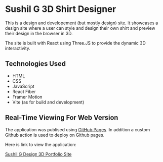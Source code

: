 # Sushil G 3D Shirt Designer

This is a design and developement (but mostly design) site.  It showcases a design site where a user can style and design their own shirt and preview their design in the browser in 3D.

The site is built with React using Three.JS to provide the dynamic 3D interactivity.

## Technologies Used

- HTML
- CSS 
- JavaScript
- React Fiber
- Framer Motion
- Vite (as for build and development)

## Real-Time Viewing For Web Version

The application was publised using [GitHub Pages](https://pages.github.com/). In addition a custom Github action is used to deploy on Github pages.

Here is link to view the application:

[Sushil G Design 3D Portfolio Site](https://susgupta.github.io/3d_shirt_designer/)